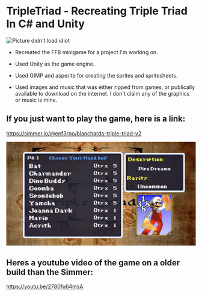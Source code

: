 # TripleTriad - Recreating Triple Triad In C# and Unity
![Picture didn't load idiot](https://github.com/kjblanchard/TripleTriad/blob/master/img/gameplay.gif?raw=true)

- Recreated the FF8 minigame for a project I'm working on.

- Used Unity as the game engine.
- Used GIMP and asperite for creating the sprites and spritesheets.
- Used images and music that was either ripped from games, or publically available to download on the internet.  I don't claim any of the graphics or music is mine.

## If you just want to play the game, here is a link:
https://simmer.io/@enf3rno/blanchards-triple-triad-v2


![Picture didn't load idiot](https://github.com/kjblanchard/TripleTriad/blob/master/img/intro.png?raw=true)


## Heres a youtube video of the game on a older build than the Simmer:
https://youtu.be/2780fu64msA
